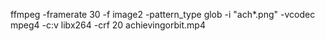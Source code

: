 ffmpeg -framerate 30 -f image2 -pattern_type glob -i "ach*.png" -vcodec mpeg4 -c:v libx264 -crf 20 achievingorbit.mp4
